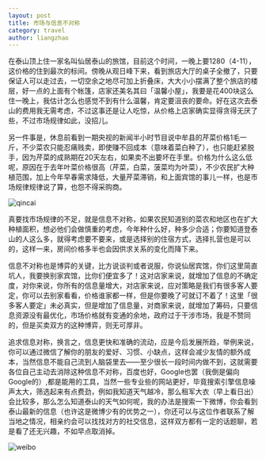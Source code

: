 ```yaml
---
layout: post
title: 市场与信息不对称
category: travel
author: liangzhao
---
```

在泰山顶上住一家名叫仙居泰山的旅馆，目前这个时间，一晚上要1280（4-11），这价格的住到最次的标间。傍晚从观日峰下来，看到旅店大厅的桌子全撤了，只要保证人可以走过去，一切空余之地尽可加上折叠床，大大小小摆满了整个旅店的楼层，好一点的上面有个帐篷，店家还美名其曰「温馨小屋」，我要是花400块这么住一晚上，我估计怎么也感觉不到有什么温馨，肯定要沮丧的要命。好在这次去泰山的费用我无需考虑，不过这事还是让人吃惊，从价格上店家确实显得贪得无厌了些，不过市场规律如此，没招儿。  
 

另一件事是，休息前看到一期央视的新闻半小时节目说中牟县的芹菜价格1毛一斤，不少菜农只能忍痛贱卖，即使赚不回成本（意味着菜白种了），也只能赶紧脱手，因为芹菜的成熟期在20天左右，如果卖不出要坏在手里。价格为什么这么低呢，原因在于去年叶菜价格很高（芹菜，白菜，菠菜均为叶菜），不少农民扩大种植范围，加上今年早春需求降低，大量芹菜滞销，和上面宾馆的事儿一样，也是市场规律规律说了算，也怨不得采购商。  

<span class="imgcenter">![qincai][1]</span>   

真要找市场规律的不足，就是信息不对称，如果农民知道别的菜农和地区也在扩大种植面积，想必他们会做慎重的考虑，今年种什么好，种多少合适；你要知道登泰山的人这么多，就得考虑要不要来，或是选择别的住宿方式，选择扎营也是可以的，这样一来，房间价格多半也会因供求关系的变化而降下来。  

信息不对称也是博弈的关键，比方说谈判或者说服，你说仙居宾馆，你们这里简直坑人，我要换别家宾馆，比你们便宜多了！这对店家来说，就增加了信息的不确定度，对你来说，你所有的信息量增大，对店家来说，应对策略是我们有很多客人要定，你可以去别家看看，价格谁家都一样，但是你要晚了可就订不着了！这里「很多客人要定」未必真实，但是增加了信息量，对商家来说，就增加了筹码，只要信息资源没有最优化，市场价格就有变通的余地，政府过于干涉市场，我是不赞同的，但是买卖双方的这种博弈，则无可厚非。  
 
追求信息对称，换言之，信息更快和准确的流动，应是今后发展所趋，举例来说，你可以通过微信了解你的朋友的爱好、习惯、小缺点，这样会减少友情的额外成本，当然信息不能自己流到人脑袋里去——至少很长一段时间内做不到，这就需要各位自己主动去消除这种信息不对称，百度也好，Google也罢（我倒是偏向Google的）,都是能用的工具，当然一些专业些的网站更好，毕竟搜索引擎信息噪声太大，筛选起来有点费劲，例如我知道天气越冷，那么租军大衣（早上看日出）会比较多，那么怎么知道泰山的天气如何呢，我的办法是搜索一下微博，你会看到泰山最新的信息（也许这是微博少有的优势之一），你还可以与这位作者联系了解当地之情况，相亲约会可以找找对方的社交信息，这样双方都有一定的话题聊，若是看了还无兴趣，不如早点取消掉。   

<span class="imgcenter">![weibo][2]</span>   


[1]: https://farm4.staticflickr.com/3710/13874531365_26fe936158_z.jpg
[2]: https://farm8.staticflickr.com/7178/13874613143_bc048959ce_o.jpg 